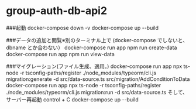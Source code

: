 # group-auth-db-api2

###起動
docker-compose down -v
docker-compose up --build

###データの追加と閲覧※別のターミナル上で (docker-compose でしないと、dbname とか合わない）
docker-compose run app npm run create-data
docker-compose run app npm run view-data

###マイグレーション(ファイル生成、適用。)
docker-compose run app npx ts-node -r tsconfig-paths/register ./node_modules/typeorm/cli.js migration:generate -d src/data-source.ts src/migration/AddConditionToData
docker-compose run app npx ts-node -r tsconfig-paths/register ./node_modules/typeorm/cli.js migration:run -d src/data-source.ts
そして、サーバー再起動
control + C
docker-compose up --build
